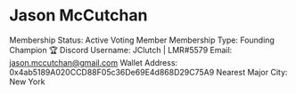 # Jason McCutchan

Membership Status: Active Voting Member
Membership Type: Founding Champion 🏆 
Discord Username: JClutch | LMR#5579
Email: jason.mccutchan@gmail.com
Wallet Address: 0x4ab5189A020CCD88F05c36De69E4d868D29C75A9
Nearest Major City: New York